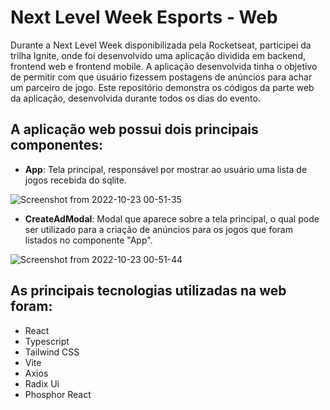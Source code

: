 # Next Level Week Esports - Web
Durante a Next Level Week disponibilizada pela Rocketseat, participei da trilha Ignite, onde foi desenvolvido uma aplicação dividida em backend, frontend web e frontend mobile. A aplicação desenvolvida tinha o objetivo de permitir com que usuário fizessem postagens de anúncios para achar um parceiro de jogo. Este repositório demonstra os códigos da parte web da aplicação, desenvolvida durante todos os dias do evento.
## A aplicação web possui dois principais componentes:
- **App**: Tela principal, responsável por mostrar ao usuário uma lista de jogos recebida do sqlite.

![Screenshot from 2022-10-23 00-51-35](https://user-images.githubusercontent.com/67758151/197372832-eea9de2c-82f4-4102-82c6-32ab84169d76.png)


- **CreateAdModal**: Modal que aparece sobre a tela principal, o qual pode ser utilizado para a criação de anúncios para os jogos que foram listados no componente "App".

![Screenshot from 2022-10-23 00-51-44](https://user-images.githubusercontent.com/67758151/197372840-9edbaf18-c1a5-427f-a5d7-5d00ec500a78.png)


## As principais tecnologias utilizadas na web foram:
- React
- Typescript
- Tailwind CSS
- Vite
- Axios
- Radix Ui
- Phosphor React
